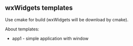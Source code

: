 ## wxWidgets templates

Use cmake for build (wxWidgets will be download by cmake).

About templates:
* app1 - simple application with window
